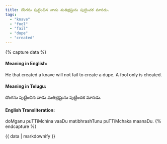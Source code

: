 ```yaml
---
title: దొంగను పుట్టించిన వాడు మతిభ్రష్టును పుట్టించక మానడు.
tags:
  - "knave"
  - "fool"
  - "fail"
  - "dupe"
  - "created"
---
```


{% capture data %}
#### Meaning in English:
He that created a knave will not fail to create a dupe.
A fool only is cheated.

#### Meaning in Telugu:
దొంగను పుట్టించిన వాడు మతిభ్రష్టును పుట్టించక మానడు.

#### English Transliteration:
doMganu puTTiMchina vaaDu matibhrashTunu puTTiMchaka maanaDu.
{% endcapture %}

{{ data | markdownify }}

